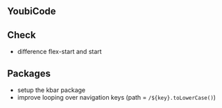 ## YoubiCode

## Check

- difference flex-start and start

## Packages

- setup the kbar package
- improve looping over navigation keys (path = `/${key}.toLowerCase()`)
